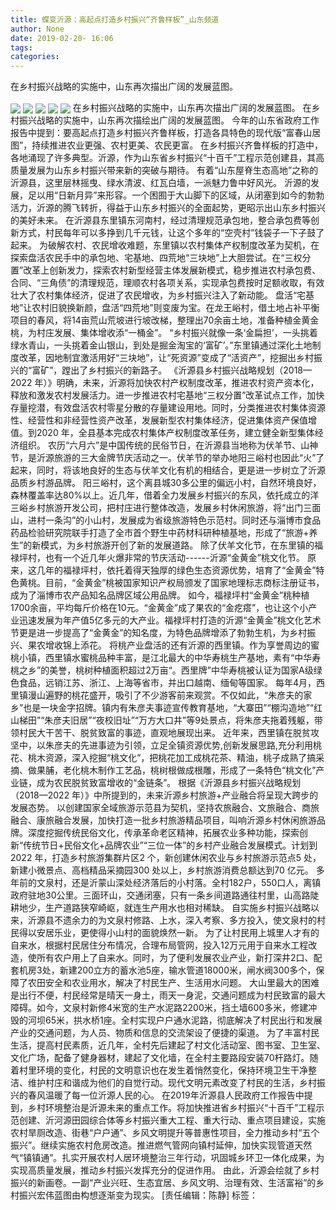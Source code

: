 ```yaml
---
title: 蝶变沂源：高起点打造乡村振兴“齐鲁样板”_山东频道
author: None
date: 2019-02-20- 16:06
tags: 
categories: 
---
```

在乡村振兴战略的实施中，山东再次描出广阔的发展蓝图。
<!-- more -->
                
<img align="center" border="0" src="http://p0.ifengimg.com/a/2019_08/b0de26c4932bc91_size130_w500_h288.jpg" />
                
<img align="center" border="0" src="http://p2.ifengimg.com/a/2019_08/67d4031d932ac90_size103_w500_h332.jpg" />
                
<img align="center" border="0" src="http://p2.ifengimg.com/a/2019_08/905752b14b59e73_size115_w500_h333.jpg" />
            
<img align="center" border="0" src="http://p3.ifengimg.com/a/2019_08/61c050d68207bde_size164_w500_h332.jpg" />
<img align="center" border="0" src="http://p2.ifengimg.com/a/2016/0810/204c433878d5cf9size1_w16_h16.png" />
在乡村振兴战略的实施中，山东再次描出广阔的发展蓝图。
在乡村振兴战略的实施中，山东再次描绘出广阔的发展蓝图。
今年的山东省政府工作报告中提到：要高起点打造乡村振兴齐鲁样板，打造各具特色的现代版“富春山居图”，持续推进农业更强、农村更美、农民更富。
在乡村振兴齐鲁样板的打造中，各地涌现了许多典型。沂源，作为山东省乡村振兴“十百千”工程示范创建县，其高质量发展为山东乡村振兴带来新的突破与期待。
有着“山东屋脊生态高地”之称的沂源县，这里层林摇曳、绿水清波、红瓦白墙，一派魅力鲁中好风光。
沂源的发展，足以用“日新月异”来形容。一个困囿于大山脚下的区域，从闭塞到如今的勃勃活力，沂源的腾飞转折，得益于山东乡村振兴的全面起势，更昭示出山东乡村振兴的美好未来。
在沂源县东里镇东河南村，经过清理规范承包地，整合承包费等创新方式，村民每年可以多挣到几千元钱，让这个多年的“空壳村”钱袋子一下子鼓了起来。
为破解农村、农民增收难题，东里镇以农村集体产权制度改革为契机，在探索盘活农民手中的承包地、宅基地、四荒地“三块地”上大胆尝试。在“三权分置”改革上创新发力，探索农村新型经营主体发展新模式，稳步推进农村承包费、合同、“三角债”的清理规范，理顺农村各项关系，实现承包费按时足额收取，有效壮大了农村集体经济，促进了农民增收，为乡村振兴注入了新动能。
盘活“宅基地”让农村旧貌换新颜，盘活“四荒地”则变废为宝。在龙王峪村，借土地占补平衡项目的春风，将14亩荒山荒坡进行坡改梯，整理出70余亩土地，准备种植金黄金桃，为村庄发展、集体增收添“一桶金”。
“乡村振兴就像一条‘金扁担’，一头挑着绿水青山，一头挑着金山银山，到处是掘金淘宝的‘富矿’。”东里镇通过深化土地制度改革，因地制宜激活用好“三块地”，让“死资源”变成了“活资产”，挖掘出乡村振兴的“富矿”，蹚出了乡村振兴的新路子。
《沂源县乡村振兴战略规划（2018—2022 年）》明确，未来，沂源将加快农村产权制度改革，推进农村资产资本化，释放和激发农村发展活力。进一步推进农村宅基地“三权分置”改革试点工作，加快存量挖潜，有效盘活农村零星分散的存量建设用地。同时，分类推进农村集体资源性、经营性和非经营性资产改革，发展新型农村集体经济，促进集体资产保值增值。到2020 年，全县基本完成农村集体产权制度改革任务，建立健全新型集体经济组织。
农历“六月六”是中国传统的民俗节日，在沂源县当地称为伏羊节、山神节，是沂源旅游的三大金牌节庆活动之一。伏羊节的举办地阳三峪村也因此“火”了起来，同时，将该地良好的生态与伏羊文化有机的相结合，更是进一步树立了沂源品质乡村游品牌。
阳三峪村，这个离县城30多公里的偏远小村，自然环境良好，森林覆盖率达80%以上。近几年，借着全力发展乡村振兴的东风，依托成立的洋三峪乡村旅游开发公司，把村庄进行整体改造，发展乡村休闲旅游，将“出门三面山，进村一条沟”的小山村，发展成为省级旅游特色示范村。同时还与淄博市食品药品检验研究院联手打造了全市首个野生中药材科研种植基地，形成了“旅游+养生”的新模式，为乡村旅游开创了新的发展道路。
除了伏羊文化节，在东里镇的福禄坪村，也有一个近几年火爆非常的节庆活动------沂源“金黄金”桃文化节。
原来，这几年的福禄坪村，依托着得天独厚的绿色生态资源优势，培育了“金黄金”特色黄桃。目前，“金黄金”桃被国家知识产权局颁发了国家地理标志商标注册证书，成为了淄博市农产品知名品牌区域公用品牌。
如今，福禄坪村“金黄金”桃种植1700余亩，平均每斤价格在10元。“金黄金”成了果农的“金疙瘩”，也让这个小产业迅速发展为年产值5亿多元的大产业。福禄坪村打造的沂源“金黄金”桃文化艺术节更是进一步提高了“金黄金”的知名度，为特色品牌增添了勃勃生机，为乡村振兴、果农增收锦上添花。
将桃产业盘活的还有沂源的西里镇。作为享誉周边的蜜桃小镇，西里镇水蜜桃品种丰富，是江北最大的中华寿桃生产基地，素有“中华寿桃之乡”的美誉，桃树种植面积超过2万亩“。西里牌”中华寿桃被认证为国家A级绿色食品，远销江苏、浙江、上海等省市，并出口越南、缅甸等国家。
每年4月，西里镇漫山遍野的桃花盛开，吸引了不少游客前来观赏。不仅如此，“朱彦夫的家乡”也是一块金字招牌。镇内有朱彦夫事迹宣传教育基地，“大寨田”“棚沟造地”“红山梯田”“朱彦夫旧居”“夜校旧址”“万方大口井”等9处景点，将朱彦夫拖着残躯，带领村民大干苦干、脱贫致富的事迹，直观地展现出来。
近年来，西里镇在脱贫攻坚中，以朱彦夫的先进事迹为引领，立足全镇资源优势,创新发展思路,充分利用桃花、桃木资源，深入挖掘“桃文化”，把桃花加工成桃花茶、精油，桃子成熟了搞采摘、做果脯，老化桃木制作工艺品，桃树根做成根雕，形成了一条特色“桃文化”产业链，成为农民脱贫致富增收的“金链条”。
根据《沂源县乡村振兴战略规划（2018—2022 年）》中所提到的，未来沂源乡村旅游+产业融合将呈现大跨步的发展态势。
以创建国家全域旅游示范县为契机，坚持农旅融合、文旅融合、商旅融合、康旅融合发展，加快打造一批乡村旅游精品项目，叫响沂源乡村休闲旅游品牌。深度挖掘传统民俗文化，传承革命老区精神，拓展农业多种功能，探索创新“传统节日+民俗文化+品牌农业”“三位一体”的乡村产业融合发展模式。计划到2022 年，打造乡村旅游集群片区2 个，新创建休闲农业与乡村旅游示范点5 处，新建小微景点、高档精品采摘园300 处以上，乡村旅游消费总额达到70 亿元。
多年前的文泉村，还是沂蒙山深处经济落后的小村落。全村182户，550口人，离镇政府驻地30公里。三面环山，交通闭塞，只有一条乡间道路通往村里，山高路陡耕地少，生产道路狭窄崎岖，就连生产用水也相对稀缺。
自实施乡村振兴战略以来，沂源县不遗余力的为文泉村修路、上水，深入考察、多方投入，使文泉村的村民得以安居乐业，更使得小山村的面貌焕然一新。
为了让村民用上城里人才有的自来水，根据村民居住分布情况，合理布局管网，投入12万元用于自来水工程改造，使所有农户用上了自来水。同时，为了便利发展农业产业，新打深井2口、配套机房3处，新建200立方的蓄水池5座，输水管道18000米，闸水阀300多个，保障了农田安全和农业用水，解决了村民生产、生活用水问题。
大山里最大的困难是出行不便，村民经常是晴天一身土，雨天一身泥，交通问题成为村民致富的最大障碍。如今，文泉村新修4米宽的生产水泥路2200米，挡土墙600多米，修建冲毁的河坝65米，拱水桥1座。全村实现户户通水泥路，彻底解决了村民出行和发展产业的交通问题，为人员、物质和信息的交流架设了便捷的渠道。
为了丰富村民生活，提高村民素质，近几年，全村先后建起了村文化活动室、图书室、卫生室、文化广场，配备了健身器材，建起了文化墙，在全村主要路段安装70杆路灯。随着村里环境的变化，村民的文明意识也在发生着悄然变化，保持环境卫生干净整洁、维护村庄和谐成为他们的自觉行动。现代文明元素改变了村民的生活，乡村振兴的春风温暖了每一位沂源人民的心。
在2019年沂源县人民政府工作报告中提到，乡村环境整治是沂源未来的重点工作。将加快推进省乡村振兴“十百千”工程示范创建、沂河源田园综合体等乡村振兴重大工程、重大行动、重点项目建设，实施农村旱厕改造、街巷“户户通”、乡风文明提升等普惠性项目，全力推动乡村“五个振兴”。继续实施农村危房改造。推进燃气管网向镇村延伸，加快实现管道天然气“镇镇通”。扎实开展农村人居环境整治三年行动，巩固城乡环卫一体化成果，为实现高质量发展，推动乡村振兴发挥充分的促进作用。
由此，沂源会绘就了乡村振兴的新画卷。一副“产业兴旺、生态宜居、乡风文明、治理有效、生活富裕”的乡村振兴宏伟蓝图由构想逐渐变为现实。
[责任编辑：陈静]
标签：
 
             
